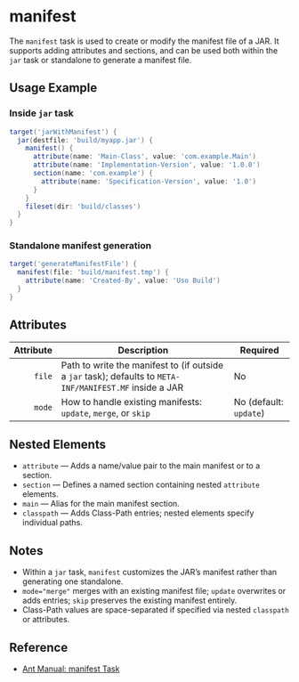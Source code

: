 # manifest

The `manifest` task is used to create or modify the manifest file of a JAR. It supports adding attributes and sections, and can be used both within the `jar` task or standalone to generate a manifest file.

## Usage Example

### Inside `jar` task

```groovy
target('jarWithManifest') {
  jar(destfile: 'build/myapp.jar') {
    manifest() {
      attribute(name: 'Main-Class', value: 'com.example.Main')
      attribute(name: 'Implementation-Version', value: '1.0.0')
      section(name: 'com.example') {
        attribute(name: 'Specification-Version', value: '1.0')
      }
    }
    fileset(dir: 'build/classes')
  }
}
```

### Standalone manifest generation

```groovy
target('generateManifestFile') {
  manifest(file: 'build/manifest.tmp') {
    attribute(name: 'Created-By', value: 'Uso Build')
  }
}
```

## Attributes

| Attribute | Description                                                              | Required |
|----------:|--------------------------------------------------------------------------|----------|
| `file`    | Path to write the manifest to (if outside a `jar` task); defaults to `META-INF/MANIFEST.MF` inside a JAR | No       |
| `mode`    | How to handle existing manifests: `update`, `merge`, or `skip`           | No (default: `update`) |

## Nested Elements

- `attribute` — Adds a name/value pair to the main manifest or to a section.
- `section` — Defines a named section containing nested `attribute` elements.
- `main` — Alias for the main manifest section.
- `classpath` — Adds Class-Path entries; nested elements specify individual paths.

## Notes

- Within a `jar` task, `manifest` customizes the JAR’s manifest rather than generating one standalone.
- `mode="merge"` merges with an existing manifest file; `update` overwrites or adds entries; `skip` preserves the existing manifest entirely.
- Class-Path values are space-separated if specified via nested `classpath` or attributes.

## Reference

- [Ant Manual: manifest Task](https://ant.apache.org/manual/Tasks/manifest.html)
